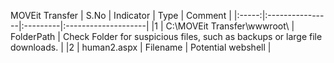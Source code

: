 MOVEit Transfer
| S.No | Indicator            | Type   | Comment |
|:-----:|:----------------|:---------|:--------------------|
|1  | C:\MOVEit Transfer\wwwroot\  | FolderPath  |  Check Folder for suspicious files, such as backups or large file downloads. |
|2  | human2.aspx  | Filename  |  Potential webshell |
